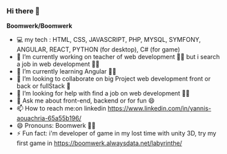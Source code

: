 ### Hi there 👋

**Boomwerk/Boomwerk**

-   :computer: my tech : HTML, CSS, JAVASCRIPT, PHP, MYSQL, SYMFONY, ANGULAR, REACT, PYTHON (for desktop), C# (for game)
- 🔭 I’m currently working on teacher of web development :man_teacher:  but i search a job in web development :man_technologist:
- 🌱 I’m currently learning Angular :man_student:
- 👯 I’m looking to collaborate on big Project web development front or back or fullStack :muscle:
- 🤔 I’m looking for help with find a job on web development :technologist:
- 💬 Ask me about front-end, backend or for fun 😄
- 📫 How to reach me:on linkedin https://www.linkedin.com/in/yannis-aouachria-65a55b196/ 
- 😄 Pronouns: Boomwerk :superhero_man:
- ⚡ Fun fact: i'm developer of game in my lost time with unity 3D, try my first game in https://boomwerk.alwaysdata.net/labyrinthe/

